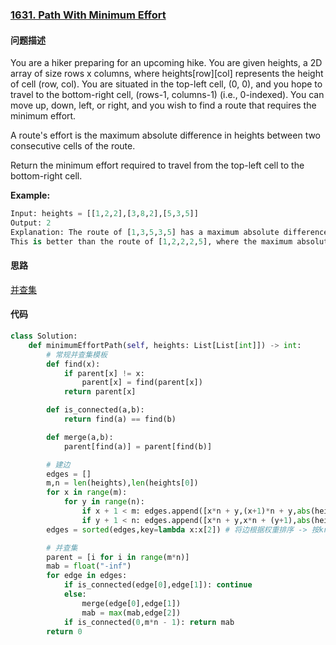### [1631. Path With Minimum Effort](https://leetcode-cn.com/problems/path-with-minimum-effort/)

#### 问题描述
You are a hiker preparing for an upcoming hike. You are given heights, a 2D array of size rows x columns, where heights[row][col] represents the height of cell (row, col). You are situated in the top-left cell, (0, 0), and you hope to travel to the bottom-right cell, (rows-1, columns-1) (i.e., 0-indexed). You can move up, down, left, or right, and you wish to find a route that requires the minimum effort.

A route's effort is the maximum absolute difference in heights between two consecutive cells of the route.

Return the minimum effort required to travel from the top-left cell to the bottom-right cell.

**Example:**
```python
Input: heights = [[1,2,2],[3,8,2],[5,3,5]]
Output: 2
Explanation: The route of [1,3,5,3,5] has a maximum absolute difference of 2 in consecutive cells.
This is better than the route of [1,2,2,2,5], where the maximum absolute difference is 3.
```

#### 思路
[并查集](https://leetcode-cn.com/problems/path-with-minimum-effort/solution/yi-kan-jiu-dong-bing-cha-ji-zhao-dao-zui-02vd/)

#### 代码

```python
class Solution:
    def minimumEffortPath(self, heights: List[List[int]]) -> int:
        # 常规并查集模板
        def find(x):
            if parent[x] != x:
                parent[x] = find(parent[x])
            return parent[x]

        def is_connected(a,b):
            return find(a) == find(b)

        def merge(a,b):
            parent[find(a)] = parent[find(b)]

        # 建边
        edges = []
        m,n = len(heights),len(heights[0])
        for x in range(m):
            for y in range(n):
                if x + 1 < m: edges.append([x*n + y,(x+1)*n + y,abs(heights[x][y] - heights[x+1][y])])
                if y + 1 < n: edges.append([x*n + y,x*n + (y+1),abs(heights[x][y] - heights[x][y+1])])
        edges = sorted(edges,key=lambda x:x[2]) # 将边根据权重排序 -> 按kruskal最小生成树顺序构建连通域

        # 并查集
        parent = [i for i in range(m*n)]
        mab = float("-inf")
        for edge in edges:
            if is_connected(edge[0],edge[1]): continue
            else:
                merge(edge[0],edge[1])
                mab = max(mab,edge[2])
            if is_connected(0,m*n - 1): return mab
        return 0
```